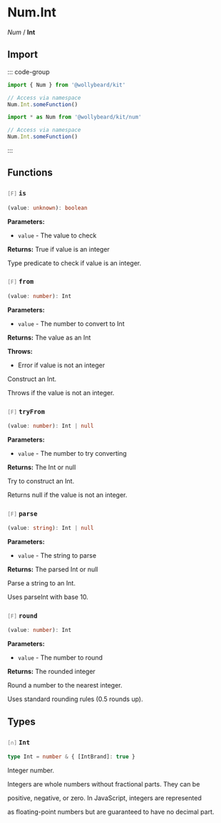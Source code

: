 # Num.Int

_Num_ / **Int**

## Import

::: code-group

```typescript [Namespace]
import { Num } from '@wollybeard/kit'

// Access via namespace
Num.Int.someFunction()
```

```typescript [Barrel]
import * as Num from '@wollybeard/kit/num'

// Access via namespace
Num.Int.someFunction()
```

:::

## Functions

### <span style="opacity: 0.6; font-weight: normal; font-size: 0.85em;">`[F]`</span> `is`

```typescript
(value: unknown): boolean
```

<SourceLink href="https://github.com/jasonkuhrt/kit/blob/main/./src/domains/num/int/int.ts#L42" />

**Parameters:**

- `value` - The value to check

**Returns:** True if value is an integer

Type predicate to check if value is an integer.

### <span style="opacity: 0.6; font-weight: normal; font-size: 0.85em;">`[F]`</span> `from`

```typescript
(value: number): Int
```

<SourceLink href="https://github.com/jasonkuhrt/kit/blob/main/./src/domains/num/int/int.ts#L64" />

**Parameters:**

- `value` - The number to convert to Int

**Returns:** The value as an Int

**Throws:**

- Error if value is not an integer

Construct an Int.

Throws if the value is not an integer.

### <span style="opacity: 0.6; font-weight: normal; font-size: 0.85em;">`[F]`</span> `tryFrom`

```typescript
(value: number): Int | null
```

<SourceLink href="https://github.com/jasonkuhrt/kit/blob/main/./src/domains/num/int/int.ts#L85" />

**Parameters:**

- `value` - The number to try converting

**Returns:** The Int or null

Try to construct an Int.

Returns null if the value is not an integer.

### <span style="opacity: 0.6; font-weight: normal; font-size: 0.85em;">`[F]`</span> `parse`

```typescript
(value: string): Int | null
```

<SourceLink href="https://github.com/jasonkuhrt/kit/blob/main/./src/domains/num/int/int.ts#L107" />

**Parameters:**

- `value` - The string to parse

**Returns:** The parsed Int or null

Parse a string to an Int.

Uses parseInt with base 10.

### <span style="opacity: 0.6; font-weight: normal; font-size: 0.85em;">`[F]`</span> `round`

```typescript
(value: number): Int
```

<SourceLink href="https://github.com/jasonkuhrt/kit/blob/main/./src/domains/num/int/int.ts#L127" />

**Parameters:**

- `value` - The number to round

**Returns:** The rounded integer

Round a number to the nearest integer.

Uses standard rounding rules (0.5 rounds up).

## Types

### <span style="opacity: 0.6; font-weight: normal; font-size: 0.85em;">`[∩]`</span> `Int`

```typescript
type Int = number & { [IntBrand]: true }
```

<SourceLink href="https://github.com/jasonkuhrt/kit/blob/main/./src/domains/num/int/int.ts#L25" />

Integer number.

Integers are whole numbers without fractional parts. They can be

positive, negative, or zero. In JavaScript, integers are represented

as floating-point numbers but are guaranteed to have no decimal part.
